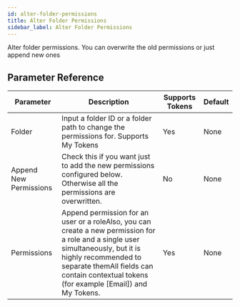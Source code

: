 ```yaml
---
id: alter-folder-permissions
title: Alter Folder Permissions
sidebar_label: Alter Folder Permissions
---
```



Alter folder permissions. You can overwrite the old permissions or just append new ones

## Parameter Reference
| Parameter | Description | Supports Tokens | Default |
| -- | -- | -- | -- |
| Folder | Input a folder ID or a folder path to change the permissions for. Supports My Tokens | Yes | None |
| Append New Permissions | Check this if you want just to add the new permissions configured below. Otherwise all the permissions are overwritten. | No | None |
| Permissions | Append permission for an user or a roleAlso, you can create a new permission for a role and a single user simultaneously, but it is highly recommended to separate themAll fields can contain contextual tokens (for example [Email]) and My Tokens. | Yes | None |
